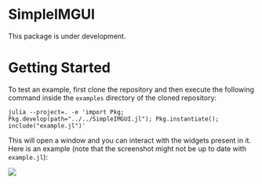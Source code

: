 # SimpleIMGUI

This package is under development.

# Getting Started

To test an example, first clone the repository and then execute the following command inside the `examples` directory of the cloned repository:

```
julia --project=. -e 'import Pkg; Pkg.develop(path="../../SimpleIMGUI.jl"); Pkg.instantiate(); include("example.jl")'
```

This will open a window and you can interact with the widgets present in it. Here is an example (note that the screenshot might not be up to date with `example.jl`):

<img src="https://user-images.githubusercontent.com/32610387/165582174-fd98dd3a-d36c-4418-a673-719090b0cd54.png">
